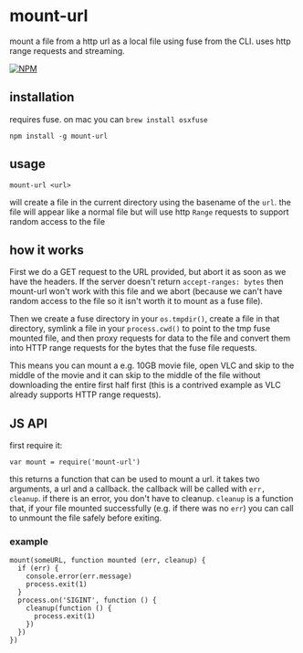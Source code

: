 # mount-url

mount a file from a http url as a local file using fuse from the CLI. uses http range requests and streaming.

[![NPM](https://nodei.co/npm/mount-url.png)](https://nodei.co/npm/mount-url/)

## installation

requires fuse. on mac you can `brew install osxfuse`

```
npm install -g mount-url
```

## usage

```
mount-url <url>
```

will create a file in the current directory using the basename of the `url`. the file will appear like a normal file but will use http `Range` requests to support random access to the file

## how it works

First we do a GET request to the URL provided, but abort it as soon as we have the headers. If the server doesn't return `accept-ranges: bytes` then mount-url won't work with this file and we abort (because we can't have random access to the file so it isn't worth it to mount as a fuse file).

Then we create a fuse directory in your `os.tmpdir()`, create a file in that directory, symlink a file in your `process.cwd()` to point to the tmp fuse mounted file, and then proxy requests for data to the file and convert them into HTTP range requests for the bytes that the fuse file requests.

This means you can mount a e.g. 10GB movie file, open VLC and skip to the middle of the movie and it can skip to the middle of the file without downloading the entire first half first (this is a contrived example as VLC already supports HTTP range requests).

## JS API

first require it:

```
var mount = require('mount-url')
```

this returns a function that can be used to mount a url. it takes two arguments, a url and a callback. the callback will be called with `err, cleanup`. if there is an error, you don't have to cleanup. `cleanup` is a function that, if your file mounted successfully (e.g. if there was no `err`) you can call to unmount the file safely before exiting.

### example

```
mount(someURL, function mounted (err, cleanup) {
  if (err) {
    console.error(err.message)
    process.exit(1)
  }
  process.on('SIGINT', function () {
    cleanup(function () {
      process.exit(1)
    })
  })
})
```
